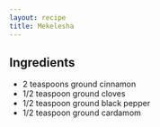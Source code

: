 ```yaml
---
layout: recipe
title: Mekelesha
---
```


## Ingredients

* 2 teaspoons ground cinnamon
* 1/2 teaspoon ground cloves
* 1/2 teaspoon ground black pepper
* 1/2 teaspoon ground cardamom
